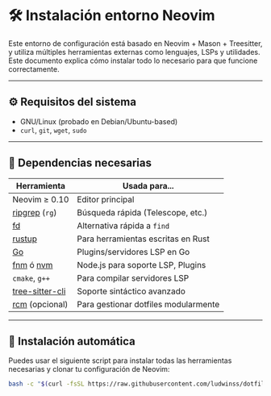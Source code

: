 # 🛠️ Instalación entorno Neovim

Este entorno de configuración está basado en Neovim + Mason + Treesitter, y utiliza múltiples herramientas externas como lenguajes, LSPs y utilidades. Este documento explica cómo instalar todo lo necesario para que funcione correctamente.

---

## ⚙️ Requisitos del sistema

- GNU/Linux (probado en Debian/Ubuntu-based)
- `curl`, `git`, `wget`, `sudo`

---

## 🧩 Dependencias necesarias

| Herramienta         | Usada para...                         |
|---------------------|----------------------------------------|
| Neovim ≥ 0.10       | Editor principal                       |
| [ripgrep](https://github.com/BurntSushi/ripgrep) (`rg`) | Búsqueda rápida (Telescope, etc.)     |
| [fd](https://github.com/sharkdp/fd)           | Alternativa rápida a `find`           |
| [rustup](https://rustup.rs)                  | Para herramientas escritas en Rust     |
| [Go](https://go.dev/doc/install)             | Plugins/servidores LSP en Go           |
| [fnm](https://github.com/Schniz/fnm) ó [nvm](https://github.com/nvm-sh/nvm) | Node.js para soporte LSP, Plugins      |
| `cmake`, `g++`                                | Para compilar servidores LSP           |
| [tree-sitter-cli](https://tree-sitter.github.io/tree-sitter/cli) | Soporte sintáctico avanzado            |
| [rcm](https://github.com/thoughtbot/rcm) (opcional) | Para gestionar dotfiles modularmente   |

---

## 🧪 Instalación automática

Puedes usar el siguiente script para instalar todas las herramientas necesarias y clonar tu configuración de Neovim:

```bash
bash -c "$(curl -fsSL https://raw.githubusercontent.com/ludwinss/dotfile-neovim/master/bootstrap.sh)"

